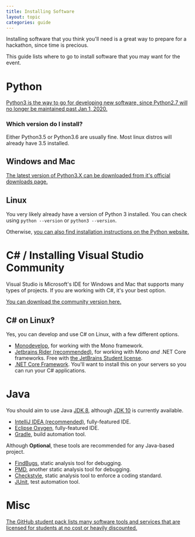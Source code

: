 ```yaml
---
title: Installing Software
layout: topic
categories: guide
---
```


Installing software that you think you'll need is a great way to prepare for a
hackathon, since time is precious.

This guide lists where to go to install software that you may want for the event.

# Python

[Python3 is the way to go for developing new software, since Python2.7 will no longer be maintained past Jan 1, 2020.][rip-py-2.7]

### Which version do I install?

Either Python3.5 or Python3.6 are usually fine. Most linux distros will already
have 3.5 installed.

## Windows and Mac

[The latest version of Python3.X can be downloaded from it's official downloads page.][python-downloads]

## Linux

You very likely already have a version of Python 3 installed. You can check using
`python --version` or `python3 --version`.

Otherwise, [you can also find installation instructions on the Python website.][python-downloads]

[rip-py-2.7]: https://pythonclock.org/
[python-downloads]: https://www.python.org/downloads/

# C# / Installing Visual Studio Community

Visual Studio is Microsoft's IDE for Windows and Mac that supports many types
of projects. If you are working with C#, it's your best option.

[You can download the community version here.][visual-studio-community]

## C# on Linux‽

Yes, you can develop and use C# on Linux, with a few different options.

- [Monodevelop][monodevelop], for working with the Mono framework.
- [Jetbrains Rider (recommended)][rider], for working with Mono _and_ .NET Core frameworks.
  Free with [the JetBrains Student license][jetbrains-student].
- [.NET Core Framework][netcore]. You'll want to install this on your servers so you can run
your C# applications.

[visual-studio-community]: https://www.visualstudio.com/vs/community/
[monodevelop]: http://www.monodevelop.com/
[rider]: https://www.jetbrains.com/rider/
[netcore]: https://www.microsoft.com/net/learn/get-started
[jetbrains-student]: https://www.jetbrains.com/student/

# Java

You should aim to use Java [JDK 8][java-jdk-8], although [JDK 10][java-jdk-10] is currently available.

- [IntelliJ IDEA (recommended)][intellij-idea], fully-featured IDE.
- [Eclipse Oxygen][eclipse-oxygen], fully-featured IDE.
- [Gradle][gradle], build automation tool.

Although **Optional**, these tools are recommended for any Java-based project.

- [FindBugs][findbugs], static analysis tool for debugging.
- [PMD][pmd], another static analysis tool for debugging.
- [Checkstyle][checkstyle], static analysis tool to enforce a coding standard.
- [JUnit][junit], test automation tool.

[java-jdk-8]: http://www.oracle.com/technetwork/java/javase/downloads/jdk8-downloads-2133151.html
[java-jdk-10]: http://www.oracle.com/technetwork/java/javase/downloads/jdk10-downloads-4416644.html

[intellij-idea]: https://www.jetbrains.com/idea/
[eclipse-oxygen]: https://www.eclipse.org/downloads/
[gradle]: https://gradle.org/

[findbugs]: http://findbugs.sourceforge.net/
[pmd]: https://pmd.github.io/
[checkstyle]: http://checkstyle.sourceforge.net/
[junit]: https://junit.org/junit5/

# Misc

[The GitHub student pack lists many software tools and services that are licensed for students at no cost or heavily discounted.][student-pack]

[student-pack]: https://education.github.com/pack
